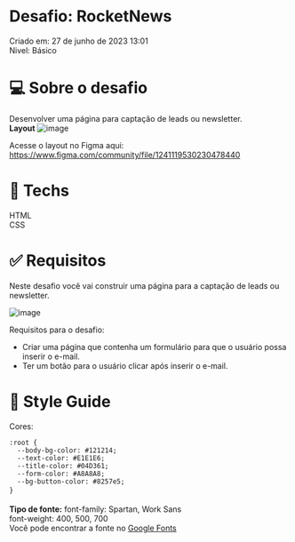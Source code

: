 # **Desafio: RocketNews**
Criado em: 27 de junho de 2023 13:01 <br>
Nivel: Básico

# 💻 **Sobre o desafio**
Desenvolver uma página para captação de leads ou newsletter. <br>
**Layout**
![image](https://github.com/GabrielBandoch/Desafio-RocketNews/assets/96153388/f2d5f77c-56e3-4f9b-9402-a259a5154cee)

Acesse o layout no Figma aqui: https://www.figma.com/community/file/1241119530230478440

# 🚀 **Techs**
HTML <br>
CSS

# ✅ **Requisitos**

Neste desafio você vai construir uma página para a captação de leads ou newsletter.

![image](https://github.com/GabrielBandoch/Desafio-RocketNews/assets/96153388/c9341a2d-6505-495a-8c71-dfb9dd4370be)

Requisitos para o desafio:<br>
- Criar uma página que contenha um formulário para que o usuário possa inserir o e-mail. <br>
- Ter um botão para o usuário clicar após inserir o e-mail.

# 🎨 **Style Guide**

Cores:
```
:root {
  --body-bg-color: #121214;
  --text-color: #E1E1E6;
  --title-color: #04D361;
  --form-color: #A8A8A8;
  --bg-button-color: #8257e5;
}
````
**Tipo de fonte:**
font-family: Spartan, Work Sans<br>
font-weight: 400, 500, 700<br>
Você pode encontrar a fonte no [Google Fonts](https://fonts.google.com/) 

#

